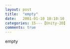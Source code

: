 ```yaml
---
layout: post
title:  "empty"
date:   2001-01-10 10:10:10
categories: 15---【Unity-2D】
comments: true
---
```

empty

